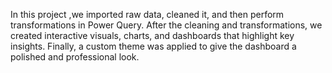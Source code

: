 In this project ,we imported raw data, cleaned it, and then perform transformations in Power Query.
After the cleaning and transformations, we created interactive visuals, charts, and dashboards that highlight key insights.
Finally, a custom theme was applied to give the dashboard a polished and professional look.



